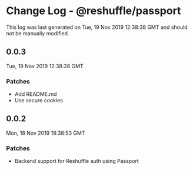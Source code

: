 # Change Log - @reshuffle/passport

This log was last generated on Tue, 19 Nov 2019 12:38:38 GMT and should not be manually modified.

## 0.0.3
Tue, 19 Nov 2019 12:38:38 GMT

### Patches

- Add README.md
- Use secure cookies

## 0.0.2
Mon, 18 Nov 2019 18:38:53 GMT

### Patches

- Backend support for Reshuffle auth using Passport

